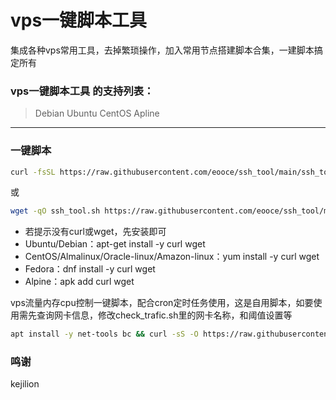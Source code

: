 # vps一键脚本工具
集成各种vps常用工具，去掉繁琐操作，加入常用节点搭建脚本合集，一建脚本搞定所有

### vps一键脚本工具 的支持列表：
>Debian
>Ubuntu
>CentOS
>Apline
***
### 一键脚本
```bash
curl -fsSL https://raw.githubusercontent.com/eooce/ssh_tool/main/ssh_tool.sh -o ssh_tool.sh && chmod +x ssh_tool.sh && ./ssh_tool.sh
```
或
```bash
wget -qO ssh_tool.sh https://raw.githubusercontent.com/eooce/ssh_tool/main/ssh_tool.sh && chmod +x ssh_tool.sh && ./ssh_tool.sh
```

* 若提示没有curl或wget，先安装即可
* Ubuntu/Debian：apt-get install -y curl wget
* CentOS/Almalinux/Oracle-linux/Amazon-linux：yum install -y curl wget
* Fedora：dnf install -y curl wget
* Alpine：apk add curl wget

vps流量内存cpu控制一键脚本，配合cron定时任务使用，这是自用脚本，如要使用需先查询网卡信息，修改check_trafic.sh里的网卡名称，和阈值设置等
```bash
apt install -y net-tools bc && curl -sS -O https://raw.githubusercontent.com/eooce/ssh_tool/main/check_trafic.sh && chmod +x check_trafic.sh && bash check_trafic.sh
```

### 鸣谢
kejilion
